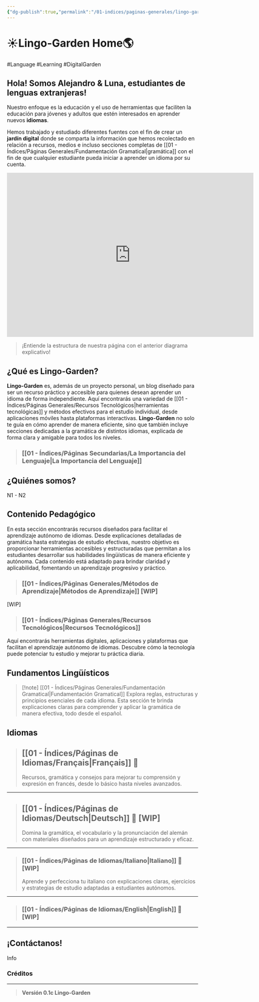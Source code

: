 ```yaml
---
{"dg-publish":true,"permalink":"/01-indices/paginas-generales/lingo-garden-hub/","tags":["gardenEntry"]}
---
```


# ☀Lingo-Garden Home🌎

#Language #Learning #DigitalGarden
## Hola! Somos Alejandro & Luna, estudiantes de lenguas extranjeras!

Nuestro enfoque es la educación y el uso de herramientas que faciliten la educación para jóvenes y adultos que estén interesados en aprender nuevos **idiomas**. 

Hemos trabajado y estudiado diferentes fuentes con el fin de crear un **jardín digital** donde se comparta la información que hemos recolectado en relación a recursos, medios e incluso secciones completas de [[01 - Índices/Páginas Generales/Fundamentación Gramatical\|gramática]] con el fin de que cualquier estudiante pueda iniciar a aprender un idioma por su cuenta.

<iframe width="650" height="432" src="https://miro.com/app/live-embed/uXjVIVnsX0g=/?moveToViewport=-1586,-253,1359,708&embedId=496982503034" frameborder="0" scrolling="no" allow="fullscreen; clipboard-read; clipboard-write" allowfullscreen></iframe>

> ¡Entiende la estructura de nuestra página con el anterior diagrama explicativo!

## ¿Qué es Lingo-Garden?

**Lingo-Garden** es, además de un proyecto personal, un blog diseñado para ser un recurso práctico y accesible para quienes desean aprender un idioma de forma independiente. Aquí encontrarás una variedad de [[01 - Índices/Páginas Generales/Recursos Tecnológicos\|herramientas tecnológicas]] y métodos efectivos para el estudio individual, desde aplicaciones móviles hasta plataformas interactivas. **Lingo-Garden** no solo te guía en cómo aprender de manera eficiente, sino que también incluye secciones dedicadas a la gramática de distintos idiomas, explicada de forma clara y amigable para todos los niveles. 

> ### [[01 - Índices/Páginas Secundarias/La Importancia del Lenguaje\|La Importancia del Lenguaje]]
## ¿Quiénes somos?

N1 - N2
## Contenido Pedagógico
En esta sección encontrarás recursos diseñados para facilitar el aprendizaje autónomo de idiomas. Desde explicaciones detalladas de gramática hasta estrategias de estudio efectivas, nuestro objetivo es proporcionar herramientas accesibles y estructuradas que permitan a los estudiantes desarrollar sus habilidades lingüísticas de manera eficiente y autónoma. Cada contenido está adaptado para brindar claridad y aplicabilidad, fomentando un aprendizaje progresivo y práctico.

>### [[01 - Índices/Páginas Generales/Métodos de Aprendizaje\|Métodos de Aprendizaje]] [WIP]

[WIP]

> ### [[01 - Índices/Páginas Generales/Recursos Tecnológicos\|Recursos Tecnológicos]]

Aquí encontrarás herramientas digitales, aplicaciones y plataformas que facilitan el aprendizaje autónomo de idiomas. Descubre cómo la tecnología puede potenciar tu estudio y mejorar tu práctica diaria.

## Fundamentos Lingüísticos

>[!note] [[01 - Índices/Páginas Generales/Fundamentación Gramatical\|Fundamentación Gramatical]]
>Explora reglas, estructuras y principios esenciales de cada idioma. Esta sección te brinda explicaciones claras para comprender y aplicar la gramática de manera efectiva, todo desde el español.


## Idiomas

> ## [[01 - Índices/Páginas de Idiomas/Français\|Français]] 🥐
> Recursos, gramática y consejos para mejorar tu comprensión y expresión en francés, desde lo básico hasta niveles avanzados.


___


> ## [[01 - Índices/Páginas de Idiomas/Deutsch\|Deutsch]] 🍻 [WIP]
> Domina la gramática, el vocabulario y la pronunciación del alemán con materiales diseñados para un aprendizaje estructurado y eficaz.


___

>### [[01 - Índices/Páginas de Idiomas/Italiano\|Italiano]] 🍕 [WIP]
>Aprende y perfecciona tu italiano con explicaciones claras, ejercicios y estrategias de estudio adaptadas a estudiantes autónomos.

___

> ### [[01 - Índices/Páginas de Idiomas/English\|English]] 🍔 [WIP]

___
## ¡Contáctanos!
Info

### Créditos



___
>**Versión 0.1c Lingo-Garden**
